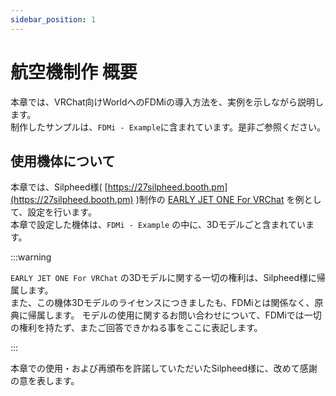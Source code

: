 ```yaml
---
sidebar_position: 1
---
```


# 航空機制作 概要

本章では、VRChat向けWorldへのFDMiの導入方法を、実例を示しながら説明します。  
制作したサンプルは、`FDMi - Example`に含まれています。是非ご参照ください。

## 使用機体について

本章では、Silpheed様( [https://27silpheed.booth.pm](https://27silpheed.booth.pm) )制作の  [EARLY JET ONE For VRChat](https://booth.pm/ja/items/5816316) を例として、設定を行います。  
本章で設定した機体は、`FDMi - Example` の中に、3Dモデルごと含まれています。

:::warning

`EARLY JET ONE For VRChat` の3Dモデルに関する一切の権利は、Silpheed様に帰属します。  
また、この機体3Dモデルのライセンスにつきましたも、FDMiとは関係なく、原典に帰属します。
モデルの使用に関するお問い合わせについて、FDMiでは一切の権利を持たず、またご回答できかねる事をここに表記します。

:::

本章での使用・および再頒布を許諾していただいたSilpheed様に、改めて感謝の意を表します。